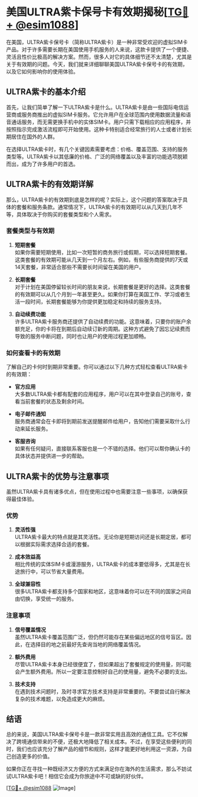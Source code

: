 # 美国ULTRA紫卡保号卡有效期揭秘[[TG💪+ @esim1088](https://t.me/s/esim1088)]

在美国，ULTRA紫卡保号卡（简称ULTRA紫卡）是一种非常受欢迎的虚拟SIM卡产品。对于许多需要长期在美国使用手机服务的人来说，这款卡提供了一个便捷、灵活且性价比极高的解决方案。然而，很多人对它的具体细节还不太清楚，尤其是关于有效期的问题。今天，我们就来详细聊聊美国ULTRA紫卡保号卡的有效期，以及它如何影响你的使用体验。

## ULTRA紫卡的基本介绍

首先，让我们简单了解一下ULTRA紫卡是什么。ULTRA紫卡是由一些国际电信运营商或服务商推出的虚拟SIM卡服务。它允许用户在全球范围内使用数据流量和语音通话服务，而无需更换手机中的实体SIM卡。用户只需下载相应的应用程序，并按照指示完成激活流程即可开始使用。这种卡特别适合经常旅行的人士或者计划长期居住在国外的人群。

在选择ULTRA紫卡时，有几个关键因素需要考虑：价格、覆盖范围、支持的服务类型等。ULTRA紫卡以其低廉的价格、广泛的网络覆盖以及丰富的功能选项脱颖而出，成为了许多用户的首选。

## ULTRA紫卡的有效期详解

那么，ULTRA紫卡的有效期到底是怎样的呢？实际上，这个问题的答案取决于具体的套餐和服务条款。通常情况下，ULTRA紫卡的有效期可以从几天到几年不等，具体取决于你购买的套餐类型和个人需求。

### 套餐类型与有效期

1. **短期套餐**  
   如果你需要短期使用，比如一次短暂的商务旅行或假期，可以选择短期套餐。这类套餐的有效期可能从几天到一个月左右。例如，有些服务商提供的7天或14天套餐，非常适合那些不需要长时间留在美国的用户。

2. **长期套餐**  
   对于计划在美国停留较长时间的朋友来说，长期套餐是更好的选择。这类套餐的有效期可以从几个月到一年甚至更久。如果你打算在美国工作、学习或者生活一段时间，长期套餐能够为你提供更加稳定和持续的服务支持。

3. **自动续费功能**  
   许多ULTRA紫卡服务商还提供了自动续费的功能。这意味着，只要你的账户余额充足，你的卡将在到期后自动续订新的周期。这种方式避免了因忘记续费而导致的服务中断问题，同时也让用户的使用过程更加顺畅。

### 如何查看卡的有效期

了解自己的卡何时到期非常重要。你可以通过以下几种方式轻松查看ULTRA紫卡的有效期：

- **官方应用**  
  大多数ULTRA紫卡都有配套的应用程序，用户可以在其中登录自己的账号，查看当前套餐的状态及剩余时间。
  
- **电子邮件通知**  
  服务商通常会在卡即将到期前发送提醒邮件给用户，告知他们需要采取什么行动来延长服务。

- **客服咨询**  
  如果有任何疑问，直接联系客服也是一个不错的选择。他们可以帮你确认卡的具体状态并提供进一步的帮助。

## ULTRA紫卡的优势与注意事项

虽然ULTRA紫卡具有诸多优点，但在使用过程中也需要注意一些事项，以确保获得最佳体验。

### 优势

1. **灵活性强**  
   ULTRA紫卡最大的特点就是其灵活性。无论你是短期访问还是长期定居，都可以根据实际需求选择合适的套餐。

2. **成本效益高**  
   相比传统的实体SIM卡或漫游服务，ULTRA紫卡的成本要低得多，尤其是在长途旅行中，可以节省大量费用。

3. **全球兼容性**  
   很多ULTRA紫卡都支持多个国家和地区，这意味着你可以在不同的国家之间自由切换，享受统一的服务。

### 注意事项

1. **信号覆盖情况**  
   虽然ULTRA紫卡覆盖范围广泛，但仍然可能存在某些偏远地区的信号盲区。因此，在选择目的地之前最好先查询当地的网络覆盖情况。

2. **额外费用**  
   尽管ULTRA紫卡本身已经很便宜了，但如果超出了套餐规定的使用量，则可能会产生额外费用。所以一定要注意控制好自己的使用量，避免不必要的支出。

3. **技术支持**  
   在遇到技术问题时，及时寻求官方技术支持是非常重要的。不要尝试自行解决复杂的技术难题，以免造成更大的麻烦。

## 结语

总的来说，美国ULTRA紫卡保号卡是一款非常实用且高效的通信工具。它不仅解决了跨境通信带来的不便，还极大地降低了相关成本。不过，在享受这些便利的同时，我们也应该充分了解产品的细节和规则，这样才能更好地利用这一资源，为自己创造更多的价值。

如果你正在寻找一种既经济又方便的方式来满足你在海外的生活需求，那么不妨试试ULTRA紫卡吧！相信它会成为你旅途中不可或缺的好伙伴。

[[TG💪+ @esim1088](https://t.me/s/esim1088) ![Image](https://i.postimg.cc/4NQfJmqS/Snipaste-2025-05-13-00-14-12.png)]